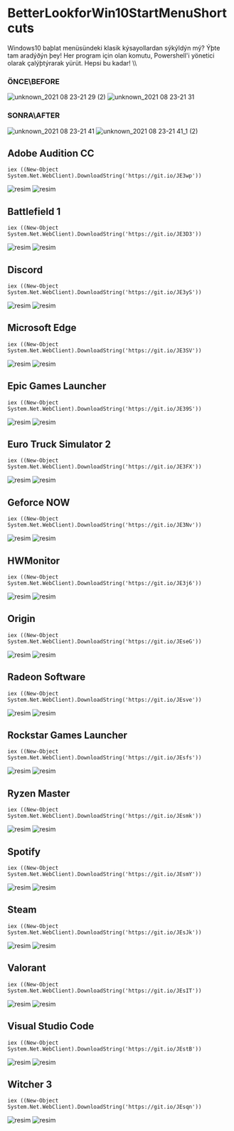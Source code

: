 # BetterLookforWin10StartMenuShortcuts
Windows10 baþlat menüsündeki klasik kýsayollardan sýkýldýn mý? Ýþte tam aradýðýn þey! Her program için olan komutu, Powershell'i yönetici olarak çalýþtýrarak yürüt. Hepsi bu kadar! \\\ 
### ÖNCE\BEFORE
![unknown_2021 08 23-21 29 (2)](https://user-images.githubusercontent.com/40410104/130499107-4bc161c7-3a11-4e4a-aba1-ddf85f8e1b59.png)
![unknown_2021 08 23-21 31](https://user-images.githubusercontent.com/40410104/130499305-17603895-1ada-46f5-bbc5-1b863131d11c.png)

### SONRA\AFTER
![unknown_2021 08 23-21 41](https://user-images.githubusercontent.com/40410104/130500587-9d849540-05b2-4dd2-8390-adb5ade781b9.png)
![unknown_2021 08 23-21 41_1 (2)](https://user-images.githubusercontent.com/40410104/130500602-2f067c2e-c515-44f5-ad07-7c62a0d8c240.png)


## Adobe Audition CC
`iex ((New-Object System.Net.WebClient).DownloadString('https://git.io/JE3wp'))`

![resim](https://user-images.githubusercontent.com/40410104/130528735-4a8dbf45-ce5c-4efe-a7ce-ee579e5ee13b.png) ![resim](https://user-images.githubusercontent.com/40410104/130528716-e46c829e-0f97-49e1-834d-8a12ed8abddf.png)


## Battlefield 1
`iex ((New-Object System.Net.WebClient).DownloadString('https://git.io/JE3D3'))`

![resim](https://user-images.githubusercontent.com/40410104/130528825-2aba1208-b1d4-4fe2-a193-f0741d15e748.png) ![resim](https://user-images.githubusercontent.com/40410104/130528835-fb719d58-5ad4-488c-a875-c0b90d6cf25f.png)

## Discord
`iex ((New-Object System.Net.WebClient).DownloadString('https://git.io/JE3yS'))`

![resim](https://user-images.githubusercontent.com/40410104/130528894-3169d919-4c0e-47d8-a09d-78e0f4c93dc7.png) ![resim](https://user-images.githubusercontent.com/40410104/130528903-41bd8c4c-5a6e-450b-8b7e-7c221607c3e1.png)

## Microsoft Edge
`iex ((New-Object System.Net.WebClient).DownloadString('https://git.io/JE3SV'))`

![resim](https://user-images.githubusercontent.com/40410104/130528926-bd6f3ca7-66f0-4579-888c-8aefbcca676f.png) ![resim](https://user-images.githubusercontent.com/40410104/130528938-4792cf6d-d5e7-4c40-9582-dd62a8bfe7a0.png)

## Epic Games Launcher
`iex ((New-Object System.Net.WebClient).DownloadString('https://git.io/JE39S'))`

![resim](https://user-images.githubusercontent.com/40410104/130528964-7802576c-a0d4-45b5-80d3-038203203b17.png) ![resim](https://user-images.githubusercontent.com/40410104/130528981-fcf908ad-f613-497f-9433-dee6f7a5c9cb.png)

## Euro Truck Simulator 2
`iex ((New-Object System.Net.WebClient).DownloadString('https://git.io/JE3FX'))`

![resim](https://user-images.githubusercontent.com/40410104/130529014-8057c18d-a7eb-41ff-bb18-e783f00ff0e4.png) ![resim](https://user-images.githubusercontent.com/40410104/130529036-7823ed5c-9391-468a-b115-106c94a86723.png)

## Geforce NOW
`iex ((New-Object System.Net.WebClient).DownloadString('https://git.io/JE3Nv'))`

![resim](https://user-images.githubusercontent.com/40410104/130529084-9340fcad-1e12-4b38-b0be-6cf7b3bcb5d8.png) ![resim](https://user-images.githubusercontent.com/40410104/130529103-b6fc079e-ecc0-484f-b870-6f132f101aac.png)

## HWMonitor
`iex ((New-Object System.Net.WebClient).DownloadString('https://git.io/JE3j6'))`

![resim](https://user-images.githubusercontent.com/40410104/130529124-3fd6c5e2-811c-4745-a2d1-7bc33cce8e79.png) ![resim](https://user-images.githubusercontent.com/40410104/130529133-3283065b-8501-45f3-987c-fac9864fb21d.png)

## Origin
`iex ((New-Object System.Net.WebClient).DownloadString('https://git.io/JEseG'))`

![resim](https://user-images.githubusercontent.com/40410104/130529151-cc5535f6-f8a8-446c-8dfa-14161e96cb37.png) ![resim](https://user-images.githubusercontent.com/40410104/130529167-a0d1f0ed-8972-4ff5-95ea-a170ce392560.png)


## Radeon Software
`iex ((New-Object System.Net.WebClient).DownloadString('https://git.io/JEsve'))`

![resim](https://user-images.githubusercontent.com/40410104/130529250-a72072d5-ec36-48bc-a9ff-ca640e6d3fd5.png) ![resim](https://user-images.githubusercontent.com/40410104/130529266-ea51900f-9edb-45c5-b185-0d9efdc1bb88.png)

## Rockstar Games Launcher
`iex ((New-Object System.Net.WebClient).DownloadString('https://git.io/JEsfs'))`

![resim](https://user-images.githubusercontent.com/40410104/130529287-c63c14df-7920-498e-9d08-9532daf87910.png) ![resim](https://user-images.githubusercontent.com/40410104/130529305-0082c90d-b076-4e75-9df6-7938018b1bf7.png)

## Ryzen Master
`iex ((New-Object System.Net.WebClient).DownloadString('https://git.io/JEsmk'))`

![resim](https://user-images.githubusercontent.com/40410104/130529338-3a753ead-855d-4c82-a84e-d5233e9f32e6.png) ![resim](https://user-images.githubusercontent.com/40410104/130529351-a47a6678-5056-44a2-b219-48105957ee6d.png)

## Spotify
`iex ((New-Object System.Net.WebClient).DownloadString('https://git.io/JEsmY'))`

![resim](https://user-images.githubusercontent.com/40410104/130529479-01141285-597c-4775-b6ef-f5f32c75ae97.png) ![resim](https://user-images.githubusercontent.com/40410104/130529487-efaec2fa-99fa-42d0-9617-423747c696a0.png)

## Steam
`iex ((New-Object System.Net.WebClient).DownloadString('https://git.io/JEsJk'))`

![resim](https://user-images.githubusercontent.com/40410104/130529505-1bf27a59-0cc9-4fac-b7be-e233c8b8619e.png) ![resim](https://user-images.githubusercontent.com/40410104/130529519-382d43cd-bb0d-45b9-81d3-3895654c5f3f.png)

## Valorant
`iex ((New-Object System.Net.WebClient).DownloadString('https://git.io/JEsIT'))`

![resim](https://user-images.githubusercontent.com/40410104/130529531-3e836a52-9ed4-4f1f-8992-128bedafbf79.png) ![resim](https://user-images.githubusercontent.com/40410104/130529542-1aad6366-6069-4626-a46d-061803a93b1a.png)

## Visual Studio Code
`iex ((New-Object System.Net.WebClient).DownloadString('https://git.io/JEstB'))`

![resim](https://user-images.githubusercontent.com/40410104/130529563-5e24ba7e-aa05-48c1-8edc-26593bee88db.png) ![resim](https://user-images.githubusercontent.com/40410104/130529578-e2d8f76d-93d3-4f63-b5cf-03357794123c.png)

## Witcher 3
`iex ((New-Object System.Net.WebClient).DownloadString('https://git.io/JEsqn'))`

![resim](https://user-images.githubusercontent.com/40410104/130529593-181897f8-cd6f-4531-a633-d8ecf79f1915.png) ![resim](https://user-images.githubusercontent.com/40410104/130529611-26f0db79-f6a3-4dda-8a57-b6623c070575.png)
